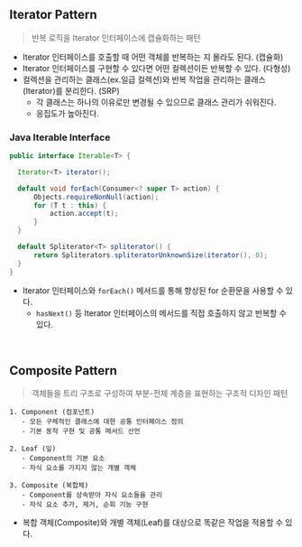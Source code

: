 ## Iterator Pattern

> 반복 로직을 Iterator 인터페이스에 캡슐화하는 패턴

- Iterator 인터페이스를 호출할 때 어떤 객체를 반복하는 지 몰라도 된다. (캡슐화)
- Iterator 인터페이스를 구현할 수 있다면 어떤 컬렉션이든 반복할 수 있다. (다형성)
- 컬렉션을 관리하는 클래스(ex.일급 컬렉션)와 반복 작업을 관리하는 클래스(Iterator)를 분리한다. (SRP)
  - 각 클래스는 하나의 이유로만 변경될 수 있으므로 클래스 관리가 쉬워진다.
  - 응집도가 높아진다.
 
### Java Iterable Interface

```java
public interface Iterable<T> {

  Iterator<T> iterator();

  default void forEach(Consumer<? super T> action) {
      Objects.requireNonNull(action);
      for (T t : this) {
          action.accept(t);
      }
  }

  default Spliterator<T> spliterator() {
      return Spliterators.spliteratorUnknownSize(iterator(), 0);
  }
}
```

- Iterator 인터페이스와 `forEach()` 메서드를 통해 향상된 for 순환문을 사용할 수 있다.
  - `hasNext()` 등 Iterator 인터페이스의 메서드를 직접 호출하지 않고 반복할 수 있다.

<br/>

## Composite Pattern

> 객체들을 트리 구조로 구성하여 부분-전체 계층을 표현하는 구조적 디자인 패턴

```
1. Component (컴포넌트)
   - 모든 구체적인 클래스에 대한 공통 인터페이스 정의
   - 기본 동작 구현 및 공통 메서드 선언

2. Leaf (잎)
   - Component의 기본 요소
   - 자식 요소를 가지지 않는 개별 객체

3. Composite (복합체)
   - Component를 상속받아 자식 요소들을 관리
   - 자식 요소 추가, 제거, 순회 기능 구현
```

- 복합 객체(Composite)와 개별 객체(Leaf)를 대상으로 똑같은 작업을 적용할 수 있다.
